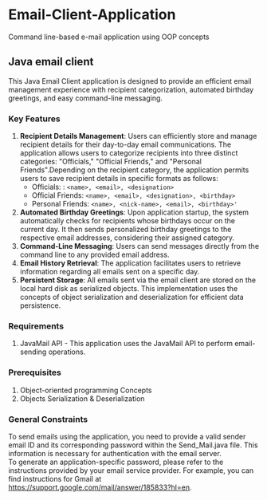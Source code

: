 # Email-Client-Application
Command line-based e-mail application using OOP concepts
## Java email client
This Java Email Client application is designed to provide an efficient email management experience with recipient categorization, automated birthday greetings, and easy command-line messaging. 
### Key Features
1. **Recipient Details Management**: Users can efficiently store and manage recipient details for their day-to-day email communications. The application allows users to categorize recipients into three distinct categories: "Officials," "Official Friends," and "Personal Friends".Depending on the recipient category, the application permits users to save recipient details in specific formats as follows:
    - Officials: : `<name>, <email>, <designation>`
    - Official Friends: `<name>, <email>, <designation>, <birthday>`
    - Personal Friends: `<name>, <nick-name>, <email>, <birthday>'`
2. **Automated Birthday Greetings**: Upon application startup, the system automatically checks for recipients whose birthdays occur on the current day. It then sends personalized birthday greetings to the respective email addresses, considering their assigned category.
3. **Command-Line Messaging**: Users can send messages  directly from the command line to any provided email address.
4. **Email History Retrieval**: The application facilitates users to retrieve information regarding all emails sent on a specific day.
5. **Persistent Storage**: All emails sent via the email client are stored on the local hard disk as serialized objects. This implementation uses the concepts of object serialization and deserialization for efficient data persistence.

### Requirements

1. JavaMail API - This application uses the JavaMail API to perform email-sending operations.

### Prerequisites

1. Object-oriented programming Concepts
2. Objects Serialization & Deserialization

### General Constraints
To send emails using the application, you need to provide a valid sender email ID and its corresponding password within the Send_Mail.java file. This information is necessary for authentication with the email server. <br>
To generate an application-specific password, please refer to the instructions provided by your email service provider. For example, you can find instructions for Gmail at https://support.google.com/mail/answer/185833?hl=en.





